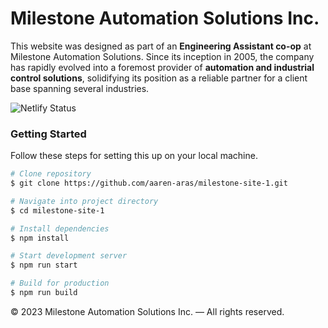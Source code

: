 # Milestone Automation Solutions Inc. 

This website was designed as part of an **Engineering Assistant co-op** at Milestone Automation Solutions. Since its inception in 2005, the company has rapidly evolved into a foremost provider of **automation and industrial control solutions**, solidifying its position as a reliable partner for a client base spanning several industries.

![Netlify Status](https://api.netlify.com/api/v1/badges/94615e46-7f1a-47a8-90a3-7a7b11110db0/deploy-status)

### Getting Started

Follow these steps for setting this up on your local machine.

```bash
# Clone repository 
$ git clone https://github.com/aaren-aras/milestone-site-1.git

# Navigate into project directory
$ cd milestone-site-1

# Install dependencies
$ npm install

# Start development server
$ npm run start

# Build for production
$ npm run build
```

© 2023 Milestone Automation Solutions Inc. — All rights reserved.